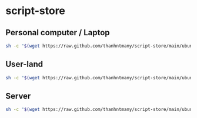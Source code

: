 # script-store

## Personal computer / Laptop
```bash
sh -c "$(wget https://raw.github.com/thanhntmany/script-store/main/ubuntu-pc-init.sh -O -)"
```

## User-land
```bash
sh -c "$(wget https://raw.github.com/thanhntmany/script-store/main/ubuntu-userland-init.sh -O -)"
```

## Server
```bash
sh -c "$(wget https://raw.github.com/thanhntmany/script-store/main/ubuntu-server-init.sh -O -)"
```
